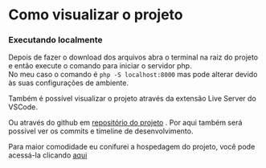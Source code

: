 # Como visualizar o projeto

### Executando localmente
Depois de fazer o download dos arquivos abra o terminal na raiz do projeto e então execute o comando para iniciar o servidor php.<br>
No meu caso o comando é `php -S localhost:8000` mas pode alterar devido às suas configurações de ambiente.

Também é possível visualizar o projeto através da extensão Live Server do VSCode.

Ou através do github em [repositório do projeto](https://github.com/PedroHammes/CCOMP-1S-DAW-AVA1) . Por aqui também será possível ver os commits e timeline de desenvolvimento.

Para maior comodidade eu conifurei a hospedagem do projeto, você pode acessá-la clicando [aqui](https://pedrohammes.github.io/CCOMP-1S-DAW-AVA1/)